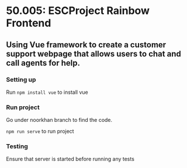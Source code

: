 # 50.005: ESCProject Rainbow Frontend

## Using Vue framework to create a customer support webpage that allows users to chat and call agents for help.

### Setting up
Run ``` npm install vue ``` to install vue

### Run project
Go under noorkhan branch to find the code.

``` npm run serve ``` to run project

### Testing
Ensure that server is started before running any tests

